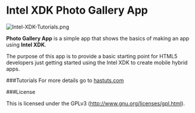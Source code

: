 Intel XDK Photo Gallery App
===========================

![Intel-XDK-Tutorials.png](http://hastuts.com/wp-content/uploads/2015/01/Intel-XDK-Tutorials.png)


**Photo Gallery App** is a simple app that shows the basics of making an app using **Intel XDK**.

The purpose of this app is to provide a basic starting point for HTML5 developers just getting started using the Intel XDK to create mobile hybrid apps.


###Tutorials
For more details go to [hastuts.com](http://hastuts.com/intel-xdk-tutorials)

###License

This is licensed under the GPLv3 (http://www.gnu.org/licenses/gpl.html).
